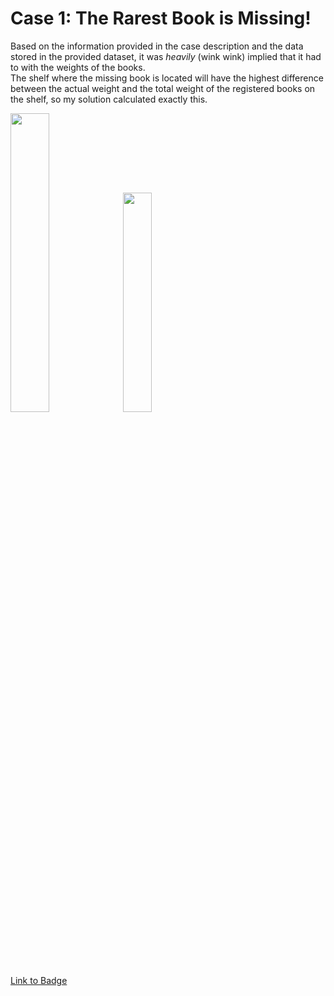 # Case 1: The Rarest Book is Missing!

Based on the information provided in the case description and the data stored in the provided dataset, it was *heavily* (wink wink) implied that it had to with the weights of the books. </br>
The shelf where the missing book is located will have the highest difference between the actual weight and the total weight of the registered books on the shelf, so my solution calculated exactly this.

<p float="left">
  <img src="https://detective.kusto.io/img/questions/01-jy6th.png" width=35% height=35%>
  <img src="https://images.credly.com/size/680x680/images/14d53c52-2701-4045-9f89-e5e510eee2fd/image.png" width=30% height=30%>
<p>

[Link to Badge](https://www.credly.com/earner/earned/badge/775a0ce5-7885-47e2-bd66-1773ec7f259c)
